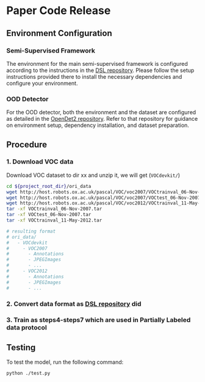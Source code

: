 # Paper Code Release

## Environment Configuration

### Semi-Supervised Framework

The environment for the main semi-supervised framework is configured according to the instructions in the [DSL repository](https://github.com/chenbinghui1/dsl). Please follow the setup instructions provided there to install the necessary dependencies and configure your environment.

### OOD Detector

For the OOD detector, both the environment and the dataset are configured as detailed in the [OpenDet2 repository](https://github.com/csuhan/opendet2). Refer to that repository for guidance on environment setup, dependency installation, and dataset preparation.

## Procedure

### 1. Download VOC data
Download VOC dataset to dir xx and unzip it, we will get (`VOCdevkit/`)
```bash
cd ${project_root_dir}/ori_data
wget http://host.robots.ox.ac.uk/pascal/VOC/voc2007/VOCtrainval_06-Nov-2007.tar
wget http://host.robots.ox.ac.uk/pascal/VOC/voc2007/VOCtest_06-Nov-2007.tar
wget http://host.robots.ox.ac.uk/pascal/VOC/voc2012/VOCtrainval_11-May-2012.tar
tar -xf VOCtrainval_06-Nov-2007.tar
tar -xf VOCtest_06-Nov-2007.tar
tar -xf VOCtrainval_11-May-2012.tar

# resulting format
# ori_data/
#   - VOCdevkit
#     - VOC2007
#       - Annotations
#       - JPEGImages
#       - ...
#     - VOC2012
#       - Annotations
#       - JPEGImages
#       - ...
```

### 2. Convert data format as [DSL repository](https://github.com/chenbinghui1/dsl) did

### 3. Train as steps4-steps7 which are used in Partially Labeled data protocol

## Testing

To test the model, run the following command:

```bash
python ./test.py

